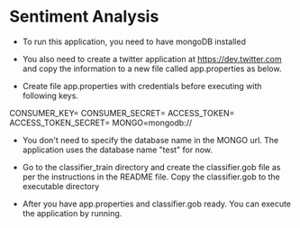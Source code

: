 Sentiment Analysis
==================

* To run this application, you need to have mongoDB installed

* You also need to create a twitter application at https://dev.twitter.com and copy the information to a new file called app.properties as below.

* Create file app.properties with credentials before executing with  following keys.

CONSUMER_KEY=
CONSUMER_SECRET=
ACCESS_TOKEN=
ACCESS_TOKEN_SECRET=
MONGO=mongodb://

* You don't need to specify the database name in the MONGO url. The application uses the database name "test" for now.

* Go to the classifier_train directory and create the classifier.gob file as per the instructions in the README file. Copy the classifier.gob to the executable directory

* After you have app.properties and classifier.gob ready. You can execute the application by running.
